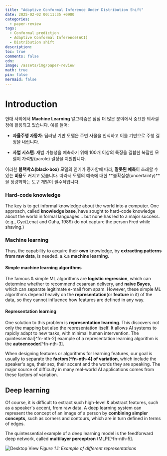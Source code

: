```yaml
---
title: "Adaptive Conformal Inference Under Distribution Shift"
date: 2025-02-02 00:11:35 +0900
categories:
  - paper-review
tags:
  - Conformal prediction
  - Adaptive Conformal Inference(ACI)
  - Distribution shift
description: 
toc: true
comments: false
cdn: 
image: /assets/img/paper-review
math: true
pin: false
mermaid: false
---
```

# Introduction

현대 사회에서 **Machine Learning** 알고리즘은 점점 더 많은 분야에서 중요한 의사결정에 활용되고 있습니다. 예를 들어:

- **자율주행 자동차**: 딥러닝 기반 모델은 주변 사물을 인식하고 이를 기반으로 주행 결정을 내립니다.

- **사법 시스템**: 재범 가능성을 예측하기 위해 100개 이상의 특징을 결합한 복잡한 모델이 가석방(parole) 결정을 지원합니다.

이러한 **블랙박스(black-box)** 모델의 인기가 증가함에 따라, **잘못된 예측**이 초래할 수 있는 **비용**도 커지고 있습니다. 
따라서 모델의 예측에 대한 **불확실성(uncertainty)**을 정량화하는 도구 개발이 필수적입니다.


### Hard-code knowledge

The key is to get informal knowledge about the world into a computer.
One approach, called **knowledge base**, have sought to hard-code knowledge about the world in formal languages... but none has led to a major success.
(e.g., Cyc(Lenat and Guha, 1989) do not capture the person Fred while shaving.)

### Machine learning

Thus, the capability to acquire their **own** knowledge, by **extracting patterns from raw data**, is needed. a.k.a **machine learning**.

#### Simple machine learning algorithms

The famous & simple ML algorithms are **logistic regression**, which can determine whether to recommend cesarean delivery, and **naive Bayes**, which can separate legitimate e-mail from spam.
However, these simple ML algorithms depend heavily on the **representation**(or **feature** in it) of the data, so they cannot influence how features are defined in any way.



#### Representation learning

One solution to this problem is **representation learning**.
This discovers not only the mapping but also the representation itself.
It allows AI systems to rapidly adapt to new tasks, with minimal human intervention.
The quintessential[^fn-nth-2] example of a representation learning algorithm is the **autoencoder**[^fn-nth-3].

When designing features or algorithms for learning features, our goal is usually to separate the **factors[^fn-nth-4] of variation**, which include the speaker's age, their sex, their accent and the words they are speaking.
The major source of difficulty in many real-world AI applications comes from these factors of variation.

## Deep learning


Of course, it is difficult to extract such high-level & abstract features, such as a speaker's accent, from raw data.
A deep learning system can represent the concept of an image of a person by **combining simpler concepts**, such as corners and contours, which are in turn defined in terms of edges.

The quintessential example of a deep learning model is the feedforward deep network, called **multilayer perceptron** (MLP)[^fn-nth-5].

![Desktop View](aci/fig1.1.png)
_Figure 1.1: Example of different representations_